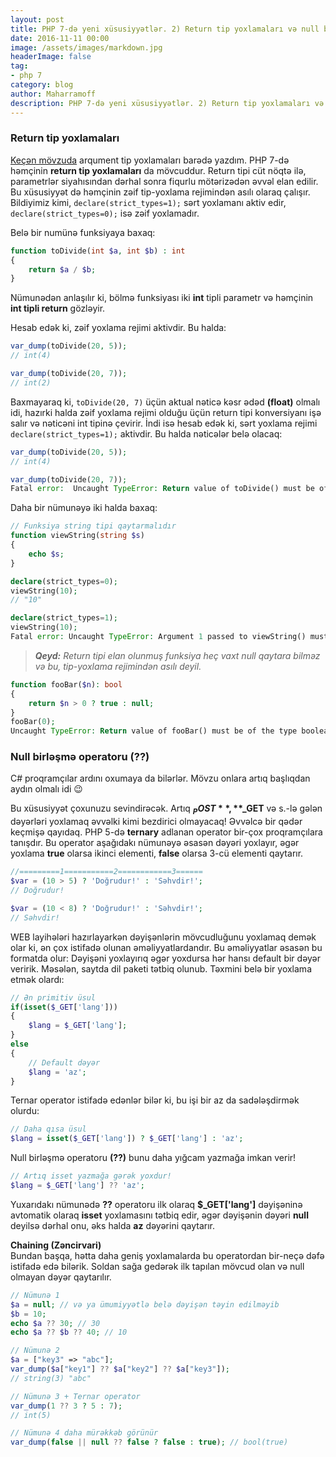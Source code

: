 ```yaml
---
layout: post
title: PHP 7-də yeni xüsusiyyətlər. 2) Return tip yoxlamaları və null birləşmə operatoru (??)
date: 2016-11-11 00:00
image: /assets/images/markdown.jpg
headerImage: false
tag:
- php 7
category: blog
author: Maharramoff
description: PHP 7-də yeni xüsusiyyətlər. 2) Return tip yoxlamaları və null birləşmə operatoru (??)
---
```


### Return tip yoxlamaları

[Keçən mövzuda](/blog/2016/11/07/php-7-de-tip-yoxlamalari/) arqument tip yoxlamaları barədə yazdım. PHP 7-də həmçinin **return tip yoxlamaları** da mövcuddur. Return tipi cüt nöqtə ilə, parametrlər siyahısından dərhal sonra
fiqurlu mötərizədən əvvəl elan edilir. Bu xüsusiyyət də həmçinin zəif tip-yoxlama rejimindən asılı olaraq çalışır. Bildiyimiz kimi, `declare(strict_types=1);` sərt yoxlamanı aktiv edir, `declare(strict_types=0);` isə zəif yoxlamadır.

Belə bir numünə funksiyaya baxaq:
```php
function toDivide(int $a, int $b) : int
{
    return $a / $b;
}
```

Nümunədən anlaşılır ki, bölmə funksiyası iki **int** tipli parametr və həmçinin **int tipli return** gözləyir.

Hesab edək ki, zəif yoxlama rejimi aktivdir. Bu halda:
```php
var_dump(toDivide(20, 5)); 
// int(4)

var_dump(toDivide(20, 7)); 
// int(2)
```
Baxmayaraq ki, `toDivide(20, 7)` üçün aktual nəticə kəsr ədəd **(float)** olmalı idi, hazırki halda zəif yoxlama rejimi olduğu üçün return tipi konversiyanı işə salır və nəticəni int tipinə çevirir. İndi isə hesab edək ki, sərt yoxlama rejimi `declare(strict_types=1);` aktivdir. Bu halda nəticələr belə olacaq:
```php
var_dump(toDivide(20, 5)); 
// int(4)

var_dump(toDivide(20, 7)); 
Fatal error:  Uncaught TypeError: Return value of toDivide() must be of the type integer, float returned in ...
```
Daha bir nümunəyə iki halda baxaq:
```php
// Funksiya string tipi qaytarmalıdır
function viewString(string $s)
{ 
    echo $s;
}

declare(strict_types=0);
viewString(10); 
// "10"

declare(strict_types=1);
viewString(10); 
Fatal error: Uncaught TypeError: Argument 1 passed to viewString() must be of the type string, integer given, called in...
```

> ***Qeyd:** Return tipi elan olunmuş funksiya heç vaxt null qaytara bilməz və bu, tip\-yoxlama rejimindən asılı deyil.*

```php
function fooBar($n): bool 
{ 
    return $n > 0 ? true : null;
}
fooBar(0);
Uncaught TypeError: Return value of fooBar() must be of the type boolean, null returned in
```
### Null birləşmə operatoru (??)

C# proqramçılar ardını oxumaya da bilərlər. Mövzu onlara artıq başlıqdan aydın olmalı idi 😉

Bu xüsusiyyət çoxunuzu sevindirəcək. Artıq **$_POST**, **$_GET** və s.-lə gələn dəyərləri yoxlamaq əvvəlki kimi bezdirici olmayacaq! Əvvəlcə bir qədər keçmişə qayıdaq. PHP 5-də **ternary** adlanan operator bir-çox proqramçılara tanışdır. Bu operator aşağıdakı nümunəyə əsasən dəyəri yoxlayır, əgər yoxlama **true** olarsa ikinci elementi, **false** olarsa 3-cü elementi qaytarır.
```php
//=========1===========2============3======
$var = (10 > 5) ? 'Doğrudur!' : 'Səhvdir!'; 
// Doğrudur!

$var = (10 < 8) ? 'Doğrudur!' : 'Səhvdir!'; 
// Səhvdir!
```
WEB layihələri hazırlayarkən dəyişənlərin mövcudluğunu yoxlamaq demək olar ki, ən çox istifadə olunan əməliyyatlardandır. Bu əməliyyatlar əsasən bu formatda olur: Dəyişəni yoxlayırıq əgər yoxdursa hər hansı default bir dəyər veririk.
Məsələn, saytda dil paketi tətbiq olunub. Təxmini belə bir yoxlama etmək olardı:
```php
// Ən primitiv üsul
if(isset($_GET['lang']))
{ 
    $lang = $_GET['lang'];
}
else
{ 
    // Default dəyər
    $lang = 'az'; 
}
```
Ternar operator istifadə edənlər bilər ki, bu işi bir az da sadələşdirmək olurdu:
```php
// Daha qısa üsul
$lang = isset($_GET['lang']) ? $_GET['lang'] : 'az';
```
Null birləşmə operatoru **(??)** bunu daha yığcam yazmağa imkan verir!
```php
// Artıq isset yazmağa gərək yoxdur!
$lang = $_GET['lang'] ?? 'az'; 
```
Yuxarıdakı nümunədə **??** operatoru ilk olaraq **$_GET['lang']** dəyişəninə avtomatik olaraq **isset** yoxlamasını tətbiq edir, əgər dəyişənin dəyəri **null** deyilsə dərhal onu, əks halda **az** dəyərini qaytarır.

**Chaining (Zəncirvari)**    
Bundan başqa, hətta daha geniş yoxlamalarda bu operatordan bir-neçə dəfə istifadə edə bilərik. Soldan sağa gedərək ilk tapılan mövcud olan və null olmayan dəyər qaytarılır.

```php
// Nümunə 1
$a = null; // və ya ümumiyyətlə belə dəyişən təyin edilməyib
$b = 10;
echo $a ?? 30; // 30
echo $a ?? $b ?? 40; // 10

// Nümunə 2
$a = ["key3" => "abc"];
var_dump($a["key1"] ?? $a["key2"] ?? $a["key3"]); 
// string(3) "abc"

// Nümunə 3 + Ternar operator
var_dump(1 ?? 3 ? 5 : 7); 
// int(5)

// Nümunə 4 daha mürəkkəb görünür
var_dump(false || null ?? false ? false : true); // bool(true)
```
